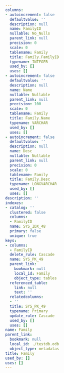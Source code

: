 ```yaml
---
columns:
- autoincrement: false
  defaultvalue: ''
  description: null
  name: FamilyID
  nullable: No_Nulls
  parent_link: null
  precision: 0
  scale: 0
  tablename: Family
  title: Family.FamilyID
  typename: INTEGER
  used_by: []
  uses: []
- autoincrement: false
  defaultvalue: ''
  description: null
  name: Name
  nullable: Nullable
  parent_link: null
  precision: 100
  scale: 0
  tablename: Family
  title: Family.Name
  typename: VARCHAR
  used_by: []
  uses: []
- autoincrement: false
  defaultvalue: ''
  description: null
  name: Desc
  nullable: Nullable
  parent_link: null
  precision: 0
  scale: 0
  tablename: Family
  title: Family.Desc
  typename: LONGVARCHAR
  used_by: []
  uses: []
description: ''
indexes:
- catalog: ''
  clustered: false
  columns:
  - FamilyID
  name: SYS_IDX_48
  primary: false
  unique: true
keys:
- columns:
  - FamilyID
  delete_rule: Cascade
  name: SYS_PK_49
  parent_link:
    bookmark: null
    local_id: Family
    object_type: tables
  referenced_table:
    link: null
    text: ''
  relatedcolumns:
  - ''
  title: SYS_PK_49
  typename: Primary
  update_rule: Cascade
  used_by: []
  uses: []
name: Family
parent_link:
  bookmark: null
  local_id: ./testdb.odb
  object_type: metadatas
title: Family
used_by: []
uses: []
---
```

